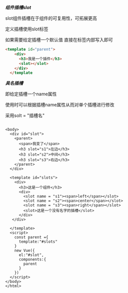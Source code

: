 

***组件插槽slot***

slot组件插槽在于组件的可复用性，可拓展更高

定义插槽使用slot标签

如果需要给定插槽一个默认值 直接在标签内部写入即可

```html
<template id="parent">
    <div>
      <h3>我是一个插件</h3>
      <slot></slot>
    </div>
  </template
```

 ***具名插槽***

即给定插槽一个name属性

使用时可以根据插槽name属性从而对单个插槽进行修改

采用solt = "插槽名"



```

<body>
  <div id="slot">
    <parent>
      <span>我变了</span>
      <h3 slot="s1">左边</h3>
      <h3 slot="s2">中间</h3>
      <h3 slot="s3">右边</h3>
    </parent>
  </div>

  <template id="slots">
    <div>
      <h3>这是一个组件</h3>
      <div>
        <slot name = "s1"><span>left</span></slot>
        <slot name = "s2"><span>center</span></slot>
        <slot name = "s3"><span>right</span></slot>
        <slot>这是一个没有名字的插槽</slot>
      </div>
   </div>
   
  </template>
  <script>
    const parent ={
      template:"#slots"
    }
    new Vue({
      el:"#slot",
      components:{
        parent
      }
    })
  </script>
</body>
</html>

```

